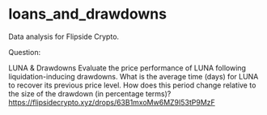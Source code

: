 # loans_and_drawdowns
Data analysis for Flipside Crypto.

Question:

LUNA & Drawdowns
Evaluate the price performance of LUNA following liquidation-inducing drawdowns. What is the average time (days) for LUNA to recover its previous price level. How does this period change relative to the size of the drawdown (in percentage terms)?
https://flipsidecrypto.xyz/drops/63B1mxoMw6MZ9I53tP9MzF
